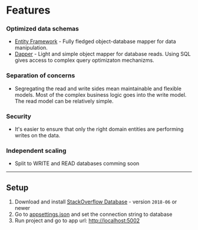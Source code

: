 # Features
### Optimized data schemas
* [Entity Framework](https://github.com/dotnet/efcore) - Fully fledged object-database mapper for data manipulation.
* [Dapper](https://github.com/StackExchange/Dapper) - Light and simple object mapper for database reads. Using SQL gives access to complex query optimizaton mechanizms.

### Separation of concerns
* Segregating the read and write sides mean maintainable and flexible models. Most of the complex business logic goes into the write model. The read model can be relatively simple.

### Security
* It's easier to ensure that only the right domain entities are performing writes on the data.

### Independent scaling 
* Split to WRITE and READ databases comming soon

--------------

## Setup

1. Download and install [StackOverflow Database](https://www.brentozar.com/archive/2015/10/how-to-download-the-stack-overflow-database-via-bittorrent) - version `2018-06` or newer
2. Go to [appsettings.json](https://github.com/gs1993/SO/blob/master/SO/Api/appsettings.json) and set the connection string to database
3. Run project and go to app url: [http://localhost:5002](http://localhost:5002)
